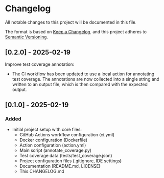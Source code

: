 # Changelog

All notable changes to this project will be documented in this file.

The format is based on [Keep a Changelog](https://keepachangelog.com/en/1.1.0/),
and this project adheres to [Semantic Versioning](https://semver.org/spec/v2.0.0.html).

## [0.2.0] - 2025-02-19

Improve test coverage annotation:

* The CI workflow has been updated to use a local action for annotating test coverage. The annotations are now collected
  into a single string and written to an output file, which is then compared with the expected output.

## [0.1.0] - 2025-02-19

### Added

- Initial project setup with core files:
    - GitHub Actions workflow configuration (ci.yml)
    - Docker configuration (Dockerfile)
    - Action configuration (action.yml)
    - Main script (annotate_coverage.py)
    - Test coverage data (tests/test_coverage.json)
    - Project configuration files (.gitignore, IDE settings)
    - Documentation (README.md, LICENSE)
    - This CHANGELOG.md
